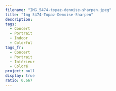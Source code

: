 ```yaml
---
filename: "IMG_5474-topaz-denoise-sharpen.jpeg"
title: "Img 5474-Topaz-Denoise-Sharpen"
description:
tags:
  - Concert
  - Portrait
  - Indoor
  - Colorful
tags_fr:
  - Concert
  - Portrait
  - Intérieur
  - Coloré
project: null
display: true
ratio: 0.667
---
```

